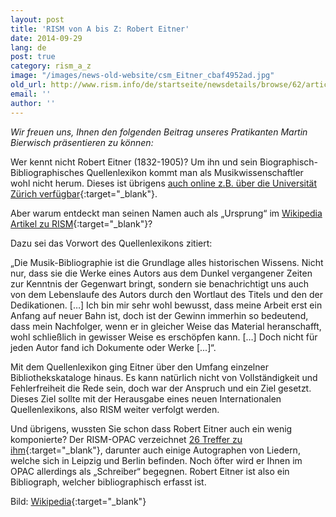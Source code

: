 ```yaml
---
layout: post
title: 'RISM von A bis Z: Robert Eitner'
date: 2014-09-29
lang: de
post: true
category: rism_a_z
image: "/images/news-old-website/csm_Eitner_cbaf4952ad.jpg"
old_url: http://www.rism.info/de/startseite/newsdetails/browse/62/article/64/rism-from-a-to-z-robert-eitner.html
email: ''
author: ''
---
```


_Wir freuen uns, Ihnen den folgenden Beitrag unseres Pratikanten Martin Bierwisch präsentieren zu können:_

Wer kennt nicht Robert Eitner (1832-1905)? Um ihn und sein Biographisch-Bibliographisches Quellenlexikon kommt man als Musikwissenschaftler wohl nicht herum. Dieses ist übrigens [auch online z.B. über die Universität Zürich verfügbar](https://www.musik.uzh.ch/de/Research_BC/research/projects/eitner-digital.html){:target="_blank"}.

Aber warum entdeckt man seinen Namen auch als „Ursprung“ im [Wikipedia Artikel zu RISM](http://de.wikipedia.org/wiki/R%C3%A9pertoire_International_des_Sources_Musicales){:target="_blank"}?

Dazu sei das Vorwort des Quellenlexikons zitiert:

„Die Musik-Bibliographie ist die Grundlage alles historischen Wissens. Nicht nur, dass sie die Werke eines Autors aus dem Dunkel vergangener Zeiten zur Kenntnis der Gegenwart bringt, sondern sie benachrichtigt uns auch von dem Lebenslaufe des Autors durch den Wortlaut des Titels und den der Dedikationen. […] Ich bin mir sehr wohl bewusst, dass meine Arbeit erst ein Anfang auf neuer Bahn ist, doch ist der Gewinn immerhin so bedeutend, dass mein Nachfolger, wenn er in gleicher Weise das Material heranschafft, wohl schließlich in gewisser Weise es erschöpfen kann. […] Doch nicht für jeden Autor fand ich Dokumente oder Werke [...]“.

Mit dem Quellenlexikon ging Eitner über den Umfang einzelner Bibliothekskataloge hinaus. Es kann natürlich nicht von Vollständigkeit und Fehlerfreiheit die Rede sein, doch war der Anspruch und ein Ziel gesetzt. Dieses Ziel sollte mit der Herausgabe eines neuen Internationalen Quellenlexikons, also RISM weiter verfolgt werden.

Und übrigens, wussten Sie schon dass Robert Eitner auch ein wenig komponierte? Der RISM-OPAC verzeichnet [26 Treffer zu ihm](https://opac.rism.info/search?View=rism&author=robert+eitner){:target="_blank"}, darunter auch einige Autographen von Liedern, welche sich in Leipzig und Berlin befinden. Noch öfter wird er Ihnen im OPAC allerdings als „Schreiber“ begegnen. Robert Eitner ist also ein Bibliograph, welcher bibliographisch erfasst ist.

Bild: [Wikipedia](http://de.wikipedia.org/wiki/Datei:Eitner.jpg){:target="_blank"}

